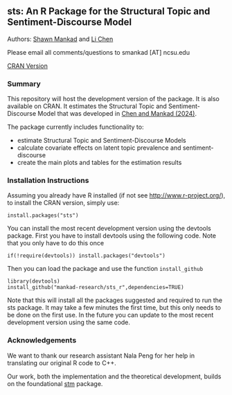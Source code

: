 ## sts: An R Package for the Structural Topic and Sentiment-Discourse Model

Authors: [Shawn Mankad](http://mankad-research.github.io) and [Li Chen](https://business.cornell.edu/faculty-research/faculty/lc785/)

Please email all comments/questions to smankad [AT] ncsu.edu

[CRAN Version](https://CRAN.R-project.org/package=sts)

### Summary

This repository will host the development version of the package.  It is also available on CRAN. It estimates the Structural Topic and Sentiment-Discourse Model that was developed in [Chen and Mankad (2024)](https://pubsonline.informs.org/doi/10.1287/mnsc.2022.00261). 

The package currently includes functionality to:
* estimate Structural Topic and Sentiment-Discourse Models
* calculate covariate effects on latent topic prevalence and sentiment-discourse
* create the main plots and tables for the estimation results

### Installation Instructions
Assuming you already have R installed (if not see http://www.r-project.org/),
to install the CRAN version, simply use:
```
install.packages("sts")
```

You can install the most recent development version using the devtools package.  First you have 
to install devtools using the following code.  Note that you only have to do this once
```  
if(!require(devtools)) install.packages("devtools")
```   
Then you can load the package and use the function `install_github`

```
library(devtools)
install_github("mankad-research/sts_r",dependencies=TRUE)
```

Note that this will install all the packages suggested and required to run the sts package.  It may take a few minutes the first time, but this only needs to be done on the first use.  In the future you can update to the most recent development version using the same code. 

### Acknowledgements
We want to thank our research assistant Nala Peng for her help in translating our original R code to C++.

Our work, both the implementation and the theoretical development, builds on the foundational [stm](https://github.com/bstewart/stm) package.



